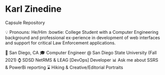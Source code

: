 # Karl Zinedine
Capsule Repository

:bulb: Pronouns: He/Him
:bowtie: College Student with a Computer Engineering background and professional ex-perience in development of web interfaces and support for critical Law Enforcement applications.

:pushpin: San Diego, CA
:mortar_board: Computer Engineer @ San Diego State University (Fall 2021)
:watch: SDSD NetRMS & LEAG [DevOps] Developer
:bar_chart: Ask me about SSRS & PowerBi reporting
:hourglass: Hiking & Creative/Editorial Portraits


